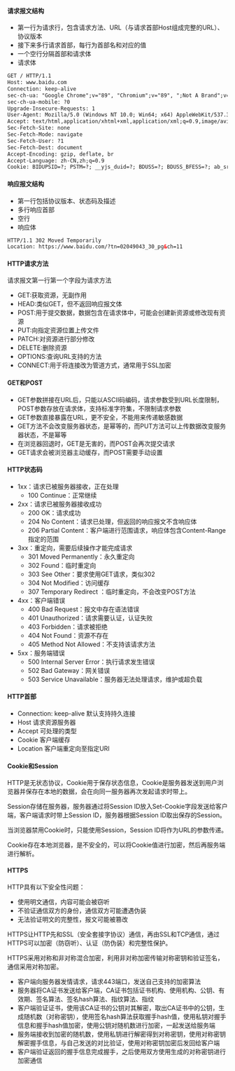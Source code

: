 
#### 请求报文结构

- 第一行为请求行，包含请求方法、URL（与请求首部Host组成完整的URL）、协议版本
- 接下来多行请求首部，每行为首部名和对应的值
- 一个空行分隔首部和请求体
- 请求体

```html
GET / HTTP/1.1
Host: www.baidu.com
Connection: keep-alive
sec-ch-ua: "Google Chrome";v="89", "Chromium";v="89", ";Not A Brand";v="99"
sec-ch-ua-mobile: ?0
Upgrade-Insecure-Requests: 1
User-Agent: Mozilla/5.0 (Windows NT 10.0; Win64; x64) AppleWebKit/537.36 (KHTML, like Gecko) Chrome/89.0.4389.114 Safari/537.36
Accept: text/html,application/xhtml+xml,application/xml;q=0.9,image/avif,image/webp,image/apng,*/*;q=0.8,application/signed-exchange;v=b3;q=0.9
Sec-Fetch-Site: none
Sec-Fetch-Mode: navigate
Sec-Fetch-User: ?1
Sec-Fetch-Dest: document
Accept-Encoding: gzip, deflate, br
Accept-Language: zh-CN,zh;q=0.9
Cookie: BIDUPSID=?; PSTM=?; __yjs_duid=?; BDUSS=?; BDUSS_BFESS=?; ab_sr=?; H_PS_PSSID=?; BD_UPN=?; H_PS_645EC=?; BDORZ=?; BAIDUID=?
```

#### 响应报文结构

- 第一行包括协议版本、状态码及描述
- 多行响应首部
- 空行
- 响应体

```html
HTTP/1.1 302 Moved Temporarily
Location: https://www.baidu.com/?tn=02049043_30_pg&ch=11
```

#### HTTP请求方法

请求报文第一行第一个字段为请求方法

- GET:获取资源，无副作用
- HEAD:类似GET，但不返回响应报文体
- POST:用于提交数据，数据包含在请求体中，可能会创建新资源或修改现有资源
- PUT:向指定资源位置上传文件
- PATCH:对资源进行部分修改
- DELETE:删除资源
- OPTIONS:查询URL支持的方法
- CONNECT:用于将连接改为管道方式，通常用于SSL加密

#### GET和POST

- GET参数拼接在URL后，只能以ASCII码编码，请求参数受到URL长度限制，POST参数存放在请求体，支持标准字符集，不限制请求参数
- GET参数直接暴露在URL，更不安全，不能用来传递敏感数据
- GET方法不会改变服务器状态，是幂等的，而PUT方法可以上传数据改变服务器状态，不是幂等
- 在浏览器回退时，GET是无害的，而POST会再次提交请求
- GET请求会被浏览器主动缓存，而POST需要手动设置

#### HTTP状态码

- 1xx：请求已被服务器接收，正在处理
  - 100 Continue：正常继续
- 2xx：请求已被服务器接收成功
  - 200 OK：请求成功
  - 204 No Content：请求已处理，但返回的响应报文不含响应体
  - 206 Partial Content：客户端进行范围请求，响应体包含Content-Range指定的范围
- 3xx：重定向，需要后续操作才能完成请求
  - 301 Moved Permanently：永久重定向
  - 302 Found：临时重定向
  - 303 See Other：要求使用GET请求，类似302
  - 304 Not Modified：访问缓存
  - 307 Temporary Redirect ：临时重定向，不会改变POST方法
- 4xx：客户端错误
  - 400 Bad Request：报文中存在语法错误
  - 401 Unauthorized：请求需要认证，认证失败
  - 403 Forbidden：请求被拒绝
  - 404 Not Found：资源不存在
  - 405 Method Not Allowed：不支持该请求方法
- 5xx：服务端错误
  - 500 Internal Server Error：执行请求发生错误
  - 502 Bad Gateway：网关错误
  - 503 Service Unavailable：服务器无法处理请求，维护或超负载

#### HTTP首部

- Connection: keep-alive 默认支持持久连接
- Host 请求资源服务器
- Accept 可处理的类型
- Cookie 客户端缓存
- Location 客户端重定向至指定URI

#### Cookie和Session

HTTP是无状态协议，Cookie用于保存状态信息，Cookie是服务器发送到用户浏览器并保存在本地的数据，会在向同一服务器再次发起请求时带上。

Session存储在服务器，服务器通过将Session ID放入Set-Cookie字段发送给客户端，客户端请求时带上Session ID，服务器根据Session ID取出保存的Session。

当浏览器禁用Cookie时，只能使用Session，Session ID将作为URL的参数传递。

Cookie存在本地浏览器，是不安全的，可以将Cookie值进行加密，然后再服务端进行解析。

#### HTTPS

HTTP具有以下安全性问题：

- 使用明文通信，内容可能会被窃听
- 不验证通信双方的身份，通信双方可能遭遇伪装
- 无法验证明文的完整性，报文可能被篡改

HTTPS让HTTP先和SSL（安全套接字协议）通信，再由SSL和TCP通信，通过HTTPS可以加密（防窃听）、认证（防伪装）和完整性保护。

HTTPS采用对称和非对称混合加密，利用非对称加密传输对称密钥和验证签名，通信采用对称加密。

- 客户端向服务器发情请求，请求443端口，发送自己支持的加密算法
- 服务器将CA证书发送给客户端，CA证书包括证书机构、使用机构、公钥、有效期、签名算法、签名hash算法、指纹算法、指纹
- 客户端验证证书，使用该CA证书的公钥对其解密，取出CA证书中的公钥，生成随机数（对称密钥），使用签名hash算法获取握手hash值，使用私钥对握手信息和握手hash值加密，使用公钥对随机数进行加密，一起发送给服务端
- 服务端接收到加密的随机数，使用私钥进行解密得到对称密钥，使用对称密钥解密握手信息，与自己发送的对比验证，使用对称密钥加密后发回给客户端
- 客户端验证返回的握手信息完成握手，之后使用双方使用生成的对称密钥进行加密通信

